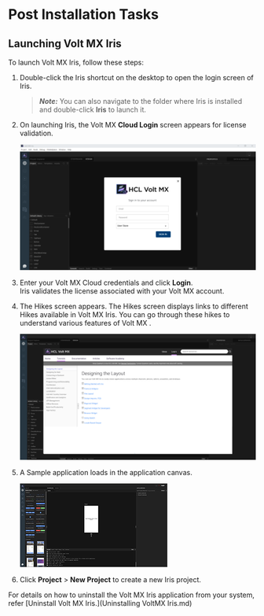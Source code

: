 
<!-- [](Prerequisites.md)

*   [Prerequisites](Prerequisites.md#prerequisites)
    *   [System Requirements](Prerequisites.md#system-requirements)
    *   [Download Volt MX Iris](Prerequisites.md#download)
*   [Install Volt MX Iris](Installing VoltMX Iris.md#installing)
    *   [Configuring Volt MX Iris to use a Proxy server](Installing VoltMX Iris.md#configuring-to-use-a-proxy-server)
        *   [Basic Proxy](Installing VoltMX Iris.md#basic-proxy)
        *   [NTLM Proxy](Installing VoltMX Iris.md#ntlm-proxy)
        *   [Custom NTLM Proxy](Installing VoltMX Iris.md#custom-ntlm-proxy)
        *   [White-list Essential Domains](Installing VoltMX Iris.md#white-list-essential-domains)
*   [Post Installation Tasks](Launching VoltMX Iris.md#post-installation-tasks)
    *   [Launching Volt MX Iris](Launching VoltMX Iris.md#launching)
*   [Update Volt MX Iris](Upgrade.md)
*   [FAQs](StudioInstallation_FAQs.md#appendix-frequently-asked-questions-faqs)

[](#)

*   All Files -->

<!-- You are here: [Post Installation Tasks](#post-installation-tasks) > Launching Volt MX Iris -->

# Post Installation Tasks

## Launching Volt MX Iris

To launch Volt MX Iris, follow these steps:

1.  Double-click the Iris shortcut on the desktop to open the login screen of Iris.

    > **_Note:_** You can also navigate to the folder where Iris is installed and double-click **Iris** to launch it.

2.  On launching Iris, the Volt MX **Cloud Login** screen appears for license validation.

    [![](Resources/Mac_installatioguideimages/loginscreen2.png)](Resources/Mac_installatioguideimages/loginscreen2.png)

    <!-- [![](Resources/Mac_installatioguideimages/loginscreen2_thumb_288_192.png)](Resources/Mac_installatioguideimages/loginscreen2.png) -->

3.  Enter your Volt MX Cloud credentials and click **Login**.  
    Iris validates the license associated with your Volt MX account.
4.  The Hikes screen appears. The Hikes screen displays links to different Hikes available in Volt MX Iris. You can go through these hikes to understand various features of Volt MX .

    [![](Resources/Mac_installatioguideimages/Hikes.png)](Resources/Mac_installatioguideimages/Hikes.png)

<!-- AI 5.  Close the Hikes screen. The IQ bot gets activated.  
    Use the bot to guide you in the process of developing applications in Volt MX Iris.

    [![](Resources/Mac_installatioguideimages/VoltMX_IQ_thumb_288_192.png)](Resources/Mac_installatioguideimages/VoltMX_IQ.png)

6.  After the Volt MX IQ bot disappears, a Sample application loads in the application canvas.-->

5.  A Sample application loads in the application canvas.

    [![](Resources/Mac_installatioguideimages/v8sample_thumb_288_192.png)](Resources/Mac_installatioguideimages/v8sample.png)

6.  Click **Project** \> **New Project** to create a new Iris project.

For details on how to uninstall the Volt MX Iris application from your system, refer [Uninstall Volt MX Iris.](Uninstalling VoltMX Iris.md)

<!-- *   [Prerequisites](Prerequisites.md#prerequisites)
    *   [System Requirements](Prerequisites.md#system-requirements)
    *   [Download Volt MX Iris](Prerequisites.md#download)
*   [Install Volt MX Iris](Installing VoltMX Iris.md#installing)
    *   [Configuring Volt MX Iris to use a Proxy server](Installing VoltMX Iris.md#configuring-to-use-a-proxy-server)
        *   [Basic Proxy](Installing VoltMX Iris.md#basic-proxy)
        *   [NTLM Proxy](Installing VoltMX Iris.md#ntlm-proxy)
        *   [Custom NTLM Proxy](Installing VoltMX Iris.md#custom-ntlm-proxy)
        *   [White-list Essential Domains](Installing VoltMX Iris.md#white-list-essential-domains)
*   [Post Installation Tasks](#post-installation-tasks)
    *   [Launching Volt MX Iris](#launching)
*   [Update Volt MX Iris](Upgrade.md)
*   [FAQs](StudioInstallation_FAQs.md#appendix-frequently-asked-questions-faqs) -->
